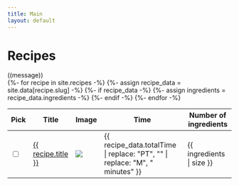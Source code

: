 ```yaml
---
title: Main
layout: default
---
```

<h1>Recipes</h1>
  <div class = "row" id="app">
    <div class = "col-sm-6">
      ((message))
    </div>
    <div class = "col-sm-6">
      <table class="table table-striped-columns">
        <thead>
          <tr>
            <th>Pick</th>
            <th>Title</th>
            <th>Image</th>
            <th>Time</th>
            <th>Number of ingredients</th>
          </tr>
        </thead>
        <tbody>
          {%- for recipe in site.recipes -%}
            {%- assign recipe_data = site.data[recipe.slug] -%}
            {%- if recipe_data -%}
              {%- assign ingredients = recipe_data.ingredients -%}
          <tr>
            <td><input type = "checkbox"></td>
            <td><a href="{{ recipe.url | relative_url }}">{{ recipe.title }}</a></td>
            <td><img style="max-width:100px" class="img-fluid" src="/images/{{ recipe.slug }}.jpg"></td>
            <td>{{ recipe_data.totalTime | replace: "PT", "" | replace: "M", " minutes"  }}</td>
            <td>{{ ingredients | size }}</td>
          </tr>
            {%- endif -%}
          {%- endfor -%}
        </tbody>
      </table>
    </div>
    <script>
      const { createApp, ref } = Vue
      const app = createApp({
          setup() {
            const message = ref('Hello vue!')
            return {
              message
            }
          }
        })
    app.config.compilerOptions.delimiters = ['((', '))']
    app.mount('#app')
  </script>
